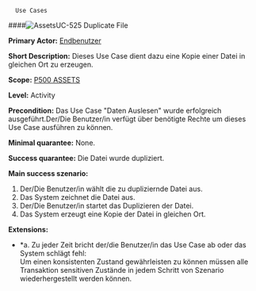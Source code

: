 
      Use Cases
####![Assets](https://raw.github.com/massiveart/sulu-docs/master/system-requirements/images/assets.png)UC-525 Duplicate File

**Primary Actor:** [Endbenutzer](https://github.com/massiveart/sulu-docs/tree/master/system-specification/actors.md "Actors") 

**Short Description:** Dieses Use Case dient dazu eine Kopie einer Datei in gleichen Ort zu erzeugen.

**Scope:** [P500 ASSETS](https://github.com/massiveart/sulu-docs/tree/master/system-specification/p500-assets "500 ASSETS") 

**Level:** Activity

**Precondition:** Das Use Case "Daten Auslesen" wurde erfolgreich ausgeführt.Der/Die Benutzer/in verfügt über benötigte Rechte um dieses Use Case ausführen zu können.

**Minimal quarantee:** None.

**Success quarantee:** Die Datei wurde dupliziert.

**Main success szenario:** 

1. Der/Die Benutzer/in wählt die zu dupliziernde Datei aus.
2. Das System zeichnet die Datei aus.
3. Der/Die Benutzer/in startet das Duplizieren der Datei.
4. Das System erzeugt eine Kopie der Datei in gleichen Ort.

**Extensions:**
* *a. Zu jeder Zeit bricht der/die Benutzer/in das Use Case ab oder das System schlägt fehl:	
Um einen konsistenten Zustand gewährleisten zu können müssen alle Transaktion sensitiven Zustände in jedem Schritt von Szenario wiederhergestellt werden können.

 
	 